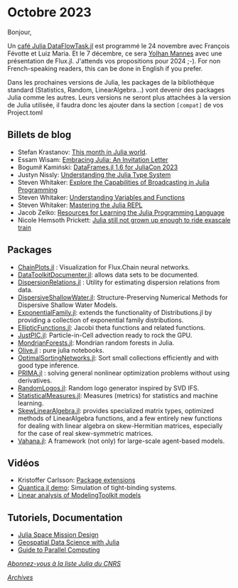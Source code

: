 # Octobre 2023 

Bonjour, 

Un [café Julia DataFlowTask.jl](https://calcul.math.cnrs.fr/cafe-julia-6.html) est
programmé le 24 novembre avec François Févotte et Luiz Maria. Et le 7 décembre, ce sera
[Yolhan Mannes](https://calcul.math.cnrs.fr/cafe-julia-5.html) avec une présentation de Flux.jl. J'attends vos propositions
pour 2024 ;-). For non French-speaking readers, this can be done in English if you prefer.

Dans les prochaines versions de Julia, les packages de la bibliothèque standard (Statistics, Random, LinearAlgebra...) vont devenir
des packages Julia comme les autres. Leurs versions ne seront plus attachées à la version de Julia utilisée, il faudra donc les ajouter
dans la section `[compat]` de vos Project.toml

## Billets de blog

- Stefan Krastanov: [This month in Julia world](https://discourse.julialang.org/t/this-month-in-julia-world-2023-10/105656).
- Essam Wisam: [Embracing Julia: An Invitation Letter](https://towardsdatascience.com/embracing-julia-an-invitation-letter-332f5709378e)
- Bogumił Kamiński: [DataFrames.jl 1.6 for JuliaCon 2023](https://bkamins.github.io/julialang/2023/07/21/df16.html)
- Justyn Nissly: [Understanding the Julia Type System](https://blog.glcs.io/julia-type-system)
- Steven Whitaker: [Explore the Capabilities of Broadcasting in Julia Programming](https://blog.glcs.io/broadcasting)
- Steven Whitaker: [Understanding Variables and Functions](https://blog.glcs.io/variables-and-functions)
- Steven Whitaker: [Mastering the Julia REPL](https://blog.glcs.io/julia-repl)
- Jacob Zelko: [Resources for Learning the Julia Programming Language](https://jacobzelko.com/10082023195125-julia-learning-resources/)
- Nicole Hemsoth Prickett: [Julia still not grown up enough to ride exascale train](https://www.nextplatform.com/2023/09/26/julia-still-not-grown-up-enough-to-ride-exascale-train/)

## Packages

- [ChainPlots.jl](https://github.com/rmsrosa/ChainPlots.jl) : Visualization for Flux.Chain neural networks.
- [DataToolkitDocumenter.jl](https://github.com/tecosaur/DataToolkitDocumenter.jl): allows data sets to be documented.
- [DispersionRelations.jl](https://github.com/johnbcoughlin/DispersionRelations.jl) : Utility for estimating dispersion relations from data.
- [DispersiveShallowWater.jl](https://github.com/JoshuaLampert/DispersiveShallowWater.jl): Structure-Preserving Numerical Methods for Dispersive Shallow Water Models.
- [ExponentialFamily.jl](https://github.com/biaslab/ExponentialFamily.jl): extends the functionality of Distributions.jl by providing a collection of exponential family distributions.
- [EllipticFunctions.jl](https://github.com/stla/EllipticFunctions.jl): Jacobi theta functions and related functions.
- [JustPIC.jl](https://github.com/JuliaGeodynamics/JustPIC.jl): Particle-in-Cell advection ready to rock the GPU.
- [MondrianForests.jl](https://github.com/WGUNDERWOOD/MondrianForests.jl): Mondrian random forests in Julia.
- [Olive.jl](https://github.com/ChifiSource/Olive.jl) : pure julia notebooks.
- [OptimalSortingNetworks.jl](https://gitlab.com/nsajko/OptimalSortingNetworks.jl): Sort small collections efficiently and with good type inference.
- [PRIMA.jl](https://github.com/libprima/prima.jl) : solving general nonlinear optimization problems without using derivatives.
- [RandomLogos.jl](https://github.com/AtelierArith/RandomLogos.jl): Random logo generator inspired by SVD IFS.
- [StatisticalMeasures.jl](https://github.com/JuliaAI/StatisticalMeasures.jl): Measures (metrics) for statistics and machine learning.
- [SkewLinearAlgebra.jl](https://github.com/JuliaLinearAlgebra/SkewLinearAlgebra.jl):  provides specialized matrix types, optimized methods of LinearAlgebra functions, and a few entirely new functions for dealing with linear algebra on skew-Hermitian matrices, especially for the case of real skew-symmetric matrices.
- [Vahana.jl](https://github.com/s-fuerst/Vahana.jl): A framework (not only) for large-scale agent-based models.

## Vidéos

- Kristoffer Carlsson: [Package extensions](https://youtu.be/TiIZlQhFzyk?si=7Xli2qzpzo1RDtM_)
- [Quantica.jl demo](https://youtu.be/MVuk5npVZjU?si=lh9teLtTnAF6H01C): Simulation of tight-binding systems.
- [Linear analysis of ModelingToolkit models](https://youtu.be/aThEtmuuazo?si=FzssFYp-Skt-YOmp)

## Tutoriels, Documentation

- [Julia Space Mission Design](https://github.com/JuliaSpaceMissionDesign)
- [Geospatial Data Science with Julia](https://juliaearth.github.io/geospatial-data-science-with-julia/)
- [Guide to Parallel Computing](https://github.com/jvaverka/2023-09-26-parallel-computing)

[*Abonnez-vous à la liste Julia du CNRS*](https://listes.services.cnrs.fr/wws/subscribe/julia)

[*Archives*](https://pnavaro.github.io/NouvellesJulia)
